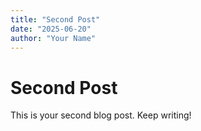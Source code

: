 ```yaml
---
title: "Second Post"
date: "2025-06-20"
author: "Your Name"
---
```


# Second Post

This is your second blog post. Keep writing!